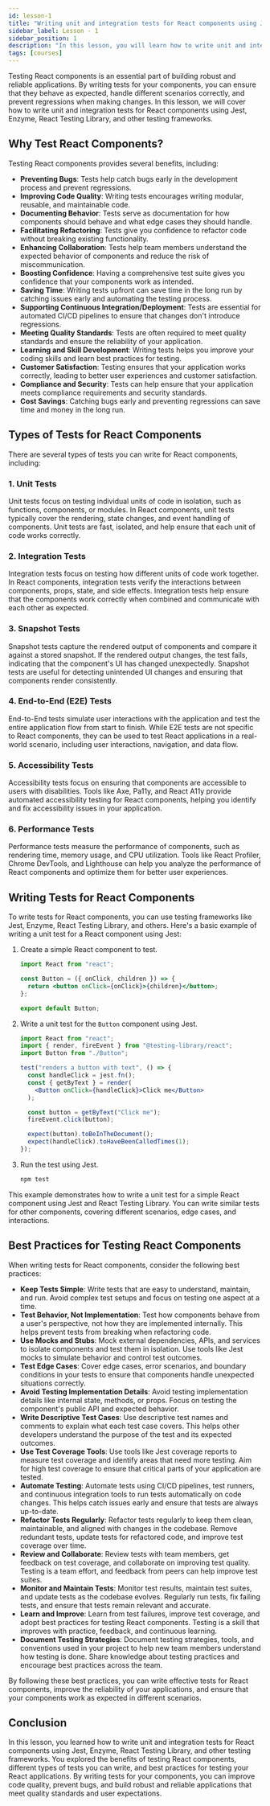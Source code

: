 ```yaml
---
id: lesson-1
title: "Writing unit and integration tests for React components using Jest or other frameworks"
sidebar_label: Lesson - 1
sidebar_position: 1
description: "In this lesson, you will learn how to write unit and integration tests for React components using Jest, Enzyme, React Testing Library, and other testing frameworks. We will cover the basics of testing React components, writing test cases, and best practices for testing your React applications."
tags: [courses]
---
```


Testing React components is an essential part of building robust and reliable applications. By writing tests for your components, you can ensure that they behave as expected, handle different scenarios correctly, and prevent regressions when making changes. In this lesson, we will cover how to write unit and integration tests for React components using Jest, Enzyme, React Testing Library, and other testing frameworks.

## Why Test React Components?

Testing React components provides several benefits, including:

- **Preventing Bugs**: Tests help catch bugs early in the development process and prevent regressions.
- **Improving Code Quality**: Writing tests encourages writing modular, reusable, and maintainable code.
- **Documenting Behavior**: Tests serve as documentation for how components should behave and what edge cases they should handle.
- **Facilitating Refactoring**: Tests give you confidence to refactor code without breaking existing functionality.
- **Enhancing Collaboration**: Tests help team members understand the expected behavior of components and reduce the risk of miscommunication.
- **Boosting Confidence**: Having a comprehensive test suite gives you confidence that your components work as intended.
- **Saving Time**: Writing tests upfront can save time in the long run by catching issues early and automating the testing process.
- **Supporting Continuous Integration/Deployment**: Tests are essential for automated CI/CD pipelines to ensure that changes don't introduce regressions.
- **Meeting Quality Standards**: Tests are often required to meet quality standards and ensure the reliability of your application.
- **Learning and Skill Development**: Writing tests helps you improve your coding skills and learn best practices for testing.
- **Customer Satisfaction**: Testing ensures that your application works correctly, leading to better user experiences and customer satisfaction.
- **Compliance and Security**: Tests can help ensure that your application meets compliance requirements and security standards.
- **Cost Savings**: Catching bugs early and preventing regressions can save time and money in the long run.

## Types of Tests for React Components

There are several types of tests you can write for React components, including:

### 1. Unit Tests

Unit tests focus on testing individual units of code in isolation, such as functions, components, or modules. In React components, unit tests typically cover the rendering, state changes, and event handling of components. Unit tests are fast, isolated, and help ensure that each unit of code works correctly.

### 2. Integration Tests

Integration tests focus on testing how different units of code work together. In React components, integration tests verify the interactions between components, props, state, and side effects. Integration tests help ensure that the components work correctly when combined and communicate with each other as expected.

### 3. Snapshot Tests

Snapshot tests capture the rendered output of components and compare it against a stored snapshot. If the rendered output changes, the test fails, indicating that the component's UI has changed unexpectedly. Snapshot tests are useful for detecting unintended UI changes and ensuring that components render consistently.

### 4. End-to-End (E2E) Tests

End-to-End tests simulate user interactions with the application and test the entire application flow from start to finish. While E2E tests are not specific to React components, they can be used to test React applications in a real-world scenario, including user interactions, navigation, and data flow.

### 5. Accessibility Tests

Accessibility tests focus on ensuring that components are accessible to users with disabilities. Tools like Axe, Pa11y, and React A11y provide automated accessibility testing for React components, helping you identify and fix accessibility issues in your application.

### 6. Performance Tests

Performance tests measure the performance of components, such as rendering time, memory usage, and CPU utilization. Tools like React Profiler, Chrome DevTools, and Lighthouse can help you analyze the performance of React components and optimize them for better user experiences.

## Writing Tests for React Components

To write tests for React components, you can use testing frameworks like Jest, Enzyme, React Testing Library, and others. Here's a basic example of writing a unit test for a React component using Jest:

1. Create a simple React component to test.

    ```jsx title="Button.js"
    import React from "react";

    const Button = ({ onClick, children }) => {
      return <button onClick={onClick}>{children}</button>;
    };

    export default Button;
    ```

2. Write a unit test for the `Button` component using Jest.

    ```jsx title="Button.test.js"
    import React from "react";
    import { render, fireEvent } from "@testing-library/react";
    import Button from "./Button";

    test("renders a button with text", () => {
      const handleClick = jest.fn();
      const { getByText } = render(
        <Button onClick={handleClick}>Click me</Button>
      );

      const button = getByText("Click me");
      fireEvent.click(button);

      expect(button).toBeInTheDocument();
      expect(handleClick).toHaveBeenCalledTimes(1);
    });
    ```

3. Run the test using Jest.

    ```bash
    npm test
    ```

This example demonstrates how to write a unit test for a simple React component using Jest and React Testing Library. You can write similar tests for other components, covering different scenarios, edge cases, and interactions.

## Best Practices for Testing React Components

When writing tests for React components, consider the following best practices:

- **Keep Tests Simple**: Write tests that are easy to understand, maintain, and run. Avoid complex test setups and focus on testing one aspect at a time.
- **Test Behavior, Not Implementation**: Test how components behave from a user's perspective, not how they are implemented internally. This helps prevent tests from breaking when refactoring code.
- **Use Mocks and Stubs**: Mock external dependencies, APIs, and services to isolate components and test them in isolation. Use tools like Jest mocks to simulate behavior and control test outcomes.
- **Test Edge Cases**: Cover edge cases, error scenarios, and boundary conditions in your tests to ensure that components handle unexpected situations correctly.
- **Avoid Testing Implementation Details**: Avoid testing implementation details like internal state, methods, or props. Focus on testing the component's public API and expected behavior.
- **Write Descriptive Test Cases**: Use descriptive test names and comments to explain what each test case covers. This helps other developers understand the purpose of the test and its expected outcomes.
- **Use Test Coverage Tools**: Use tools like Jest coverage reports to measure test coverage and identify areas that need more testing. Aim for high test coverage to ensure that critical parts of your application are tested.
- **Automate Testing**: Automate tests using CI/CD pipelines, test runners, and continuous integration tools to run tests automatically on code changes. This helps catch issues early and ensure that tests are always up-to-date.
- **Refactor Tests Regularly**: Refactor tests regularly to keep them clean, maintainable, and aligned with changes in the codebase. Remove redundant tests, update tests for refactored code, and improve test coverage over time.
- **Review and Collaborate**: Review tests with team members, get feedback on test coverage, and collaborate on improving test quality. Testing is a team effort, and feedback from peers can help improve test suites.
- **Monitor and Maintain Tests**: Monitor test results, maintain test suites, and update tests as the codebase evolves. Regularly run tests, fix failing tests, and ensure that tests remain relevant and accurate.
- **Learn and Improve**: Learn from test failures, improve test coverage, and adopt best practices for testing React components. Testing is a skill that improves with practice, feedback, and continuous learning.
- **Document Testing Strategies**: Document testing strategies, tools, and conventions used in your project to help new team members understand how testing is done. Share knowledge about testing practices and encourage best practices across the team.

By following these best practices, you can write effective tests for React components, improve the reliability of your applications, and ensure that your components work as expected in different scenarios.

## Conclusion

In this lesson, you learned how to write unit and integration tests for React components using Jest, Enzyme, React Testing Library, and other testing frameworks. You explored the benefits of testing React components, different types of tests you can write, and best practices for testing your React applications. By writing tests for your components, you can improve code quality, prevent bugs, and build robust and reliable applications that meet quality standards and user expectations.